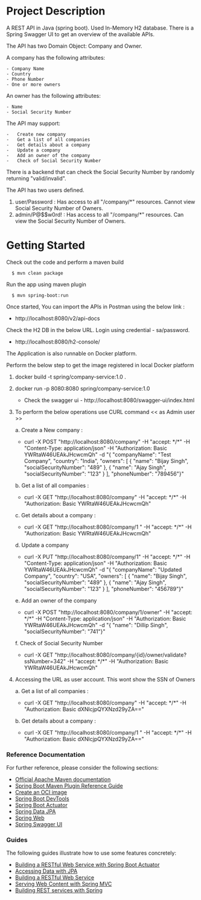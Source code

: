 # Project Description
A REST API in Java (spring boot). Used In-Memory H2 database. 
There is a Spring Swagger UI to get an overview of the available APIs. 

The API has two Domain Object: Company and Owner.

A company has the following attributes:

    - Company Name
    - Country
    - Phone Number
    - One or more owners

An owner has the following attributes:

    - Name
    - Social Security Number

The API may support:

    -   Create new company
    -   Get a list of all companies
    -   Get details about a company
    -   Update a company
    -   Add an owner of the company
    -   Check of Social Security Number

There is a backend that can check the Social Security Number by randomly returning "valid/invalid".

The API has two users defined.
1. user/Password : Has access to all "/company/\*" resources. Cannot view Social Security Number of Owners.
2. admin/P@$$w0rd! : Has access to all "/company/\*" resources. Can view the Social Security Number of Owners. 

# Getting Started

Check out the code and perform a maven build

      $ mvn clean package

Run the app using maven plugin
      
      $ mvn spring-boot:run

Once started, You can import the APIs in Postman using the below link :

   - http://localhost:8080/v2/api-docs

Check the H2 DB in the below URL. Login using credential - sa/password.

   - http://localhost:8080/h2-console/

The Application is also runnable on Docker platform. 

Perform the below step to get the image registered in local Docker platform

1. docker build -t spring/company-service:1.0 .
2. docker run -p 8080:8080 spring/company-service:1.0
   
    * Check the swagger ui - http://localhost:8080/swagger-ui/index.html

3. To perform the below operations use CURL command << as Admin user >>
   
   a. Create a New company :
    
    - curl -X POST "http://localhost:8080/company" -H "accept: \*/\*" 
      -H "Content-Type: application/json"
      -H "Authorization: Basic YWRtaW46UEAkJHcwcmQh"
      -d "{ \"companyName\": \"Test Company\", \"country\": \"India\", \"owners\": [ { \"name\": \"Bijay Singh\", \"socialSecurityNumber\": \"489\" }, { \"name\": \"Ajay Singh\", \"socialSecurityNumber\": \"123\" } ], \"phoneNumber\": \"789456\"}"
    
    b. Get a list of all companies :

    - curl -X GET "http://localhost:8080/company" -H "accept: \*/\*" -H "Authorization: Basic YWRtaW46UEAkJHcwcmQh"
    
    c. Get details about a company :
    - curl -X GET "http://localhost:8080/company/1 " -H "accept: \*/\*" -H "Authorization: Basic YWRtaW46UEAkJHcwcmQh"
    
    d. Update a company
   
    -  curl -X PUT "http://localhost:8080/company/1" 
       -H "accept: \*/\*" -H "Content-Type: application/json"
       -H "Authorization: Basic YWRtaW46UEAkJHcwcmQh"
       -d "{ \"companyName\": \"Updated Company\", \"country\": \"USA\", \"owners\": [ { \"name\": \"Bijay Singh\", \"socialSecurityNumber\": \"489\" }, { \"name\": \"Ajay Singh\", \"socialSecurityNumber\": \"123\" } ], \"phoneNumber\": \"456789\"}"
 
    e. Add an owner of the company
    - curl -X POST "http://localhost:8080/company/1/owner" -H "accept: \*/\*"
      -H "Content-Type: application/json"
      -H "Authorization: Basic YWRtaW46UEAkJHcwcmQh"
      -d "{ \"name\": \"Dillip Singh\", \"socialSecurityNumber\": \"741\"}"
    
    f. Check of Social Security Number
    - curl -X GET "http://localhost:8080/company/{id}/owner/validate?ssNumber=342" 
      -H "accept: \*/\*" 
      -H "Authorization: Basic YWRtaW46UEAkJHcwcmQh"
      
4. Accessing the URL as user account. This wont show the SSN of Owners
    
    a. Get a list of all companies :

    - curl -X GET "http://localhost:8080/company" -H "accept: \*/\*" -H "Authorization: Basic dXNlcjpQYXNzd29yZA=="

    b. Get details about a company :
    
    - curl -X GET "http://localhost:8080/company/1 " -H "accept: \*/\*" -H "Authorization: Basic dXNlcjpQYXNzd29yZA=="

### Reference Documentation
For further reference, please consider the following sections:

* [Official Apache Maven documentation](https://maven.apache.org/guides/index.html)
* [Spring Boot Maven Plugin Reference Guide](https://docs.spring.io/spring-boot/docs/2.5.4/maven-plugin/reference/html/)
* [Create an OCI image](https://docs.spring.io/spring-boot/docs/2.5.4/maven-plugin/reference/html/#build-image)
* [Spring Boot DevTools](https://docs.spring.io/spring-boot/docs/2.5.4/reference/htmlsingle/#using-boot-devtools)
* [Spring Boot Actuator](https://docs.spring.io/spring-boot/docs/2.5.4/reference/htmlsingle/#production-ready)
* [Spring Data JPA](https://docs.spring.io/spring-boot/docs/2.5.4/reference/htmlsingle/#boot-features-jpa-and-spring-data)
* [Spring Web](https://docs.spring.io/spring-boot/docs/2.5.4/reference/htmlsingle/#boot-features-developing-web-applications)
* [Spring Swagger UI](http://springfox.github.io/springfox/docs/current/)

### Guides
The following guides illustrate how to use some features concretely:

* [Building a RESTful Web Service with Spring Boot Actuator](https://spring.io/guides/gs/actuator-service/)
* [Accessing Data with JPA](https://spring.io/guides/gs/accessing-data-jpa/)
* [Building a RESTful Web Service](https://spring.io/guides/gs/rest-service/)
* [Serving Web Content with Spring MVC](https://spring.io/guides/gs/serving-web-content/)
* [Building REST services with Spring](https://spring.io/guides/tutorials/bookmarks/)

